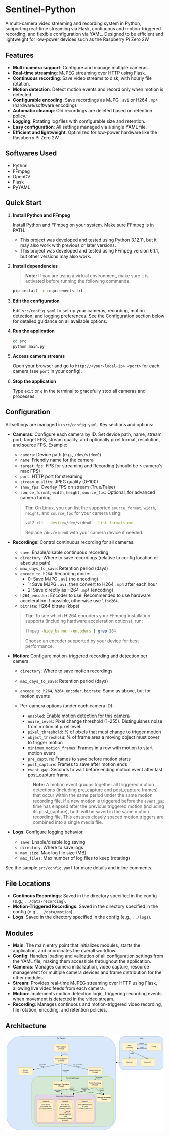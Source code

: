 # Sentinel-Python

A multi-camera video streaming and recording system in Python, supporting real-time streaming via Flask, continuous and motion-triggered recording, and flexible configuration via YAML. Designed to be efficient and lightweight for low-power devices such as the Raspberry Pi Zero 2W

## Features

- **Multi-camera support**: Configure and manage multiple cameras.
- **Real-time streaming**: MJPEG streaming over HTTP using Flask.
- **Continuous recording**: Save video streams to disk, with hourly file rotation.
- **Motion detection**: Detect motion events and record only when motion is detected.
- **Configurable encoding**: Save recordings as MJPG `.avi` or H264 `.mp4` (hardware/software encoding).
- **Automatic cleanup**: Old recordings are deleted based on retention policy.
- **Logging**: Rotating log files with configurable size and retention.
- **Easy configuration**: All settings managed via a single YAML file.
- **Efficient and lightweight**: Optimized for low-power hardware like the Raspberry Pi Zero 2W.

## Softwares Used

- Python
- FFmpeg
- OpenCV
- Flask
- PyYAML

## Quick Start

1. **Install Python and FFmpeg**

   Install Python and FFmpeg on your system. Make sure FFmpeg is in PATH.
   - This project was developed and tested using Python 3.12.11, but it may also work with previous or later versions.
   - This project was developed and tested using FFmpeg version 6.1.1, but other versions may also work.

2. **Install dependencies**

   > **Note:** If you are using a virtual environment, make sure it is activated before running the following commands.

   ```sh
   pip install -r requirements.txt
   ```

3. **Edit the configuration**

   Edit `src/config.yaml` to set up your cameras, recording, motion detection, and logging preferences.
   See the [Configuration](#configuration) section below for detailed guidance on all available options.

4. **Run the application**

   ```sh
   cd src
   python main.py
   ```

5. **Access camera streams**

   Open your browser and go to `http://<your-local-ip>:<port>` for each camera (see `port` in your config).

6. **Stop the application**

   Type `exit` or `q` in the terminal to gracefully stop all cameras and processes.

## Configuration


All settings are managed in `src/config.yaml`. Key sections and options:

- **Cameras**: Configure each camera by ID. Set device path, name, stream port, target FPS, stream quality, and optionally pixel format, resolution, and source FPS. Example:
  - `camera`: Device path (e.g., `/dev/video0`)
  - `name`: Friendly name for the camera
  - `target_fps`: FPS for streaming and Recording (should be ≤ camera's max FPS)
  - `port`: HTTP port for streaming
  - `stream_quality`: JPEG quality (0–100)
  - `show_fps`: Overlay FPS on stream (True/False)
  - `source_format`, `width`, `height`, `source_fps`: Optional, for advanced camera tuning

  > **Tip:** On Linux, you can list the supported `source_format`, `width`, `height`, and `source_fps` for your camera using:
  > ```sh
  > v4l2-ctl --device=/dev/video0 --list-formats-ext
  > ```
  > Replace `/dev/video0` with your camera device if needed.

- **Recordings**: Control continuous recording for all cameras.
  - `save`: Enable/disable continuous recording
  - `directory`: Where to save recordings (relative to config location or absolute path)
  - `max_days_to_save`: Retention period (days)
  - `encode_to_h264`: Recording mode:
    - 0: Save MJPG `.avi` (no encoding)
    - 1: Save MJPG `.avi`, then convert to H264 `.mp4` after each hour
    - 2: Save directly as H264 `.mp4` (encoding)
  - `h264_encoder`: Encoder to use. Recommended to use hardware acceleration if possible, otherwise use `libx264`.
  - `bitrate`: H264 bitrate (kbps)

  > **Tip:** To see which H.264 encoders your FFmpeg installation supports (including hardware acceleration options), run:
  > ```sh
  > ffmpeg -hide_banner -encoders | grep 264
  > ```
  > Choose an encoder supported by your device for best performance.

- **Motion**: Configure motion-triggered recording and detection per camera.
  - `directory`: Where to save motion recordings
  - `max_days_to_save`: Retention period (days)
  - `encode_to_h264`, `h264_encoder`, `bitrate`: Same as above, but for motion events
  - Per-camera options (under each camera ID):
    - `enabled`: Enable motion detection for this camera
    - `noise_level`: Pixel change threshold (1–255). Distinguishes noise from motion at pixel level.
    - `pixel_threshold`: % of pixels that must change to trigger motion
    - `object_threshold`: % of frame area a moving object must cover to trigger motion
    - `minimum_motion_frames`: Frames in a row with motion to start motion event
    - `pre_capture`: Frames to save before motion starts
    - `post_capture`: Frames to save after motion ends
    - `event_gap`: Seconds to wait before ending motion event after last post_capture frame.

    > **Note:** A motion event groups together all triggered motion detections (including pre_capture and post_capture frames) that occur within the same period under the same motion recording file. If a new motion is triggered before the `event_gap` time has elapsed after the previous triggered motion (including its post_capture), both will be saved in the same motion recording file. This ensures closely spaced motion triggers are combined into a single media file.

- **Logs**: Configure logging behavior.
  - `save`: Enable/disable log saving
  - `directory`: Where to save logs
  - `max_size`: Max log file size (MB)
  - `max_files`: Max number of log files to keep (rotating)

See the sample `src/config.yaml` for more details and inline comments.

## File Locations

- **Continous Recordings**: Saved in the directory specified in the config (e.g., `../data/recording`).
- **Motion-Triggered Recordings**: Saved in the directory specified in the config (e.g., `../data/motion`).
- **Logs**: Saved in the directory specified in the config (e.g., `../logs`).

## Modules

- **Main**: The main entry point that initializes modules, starts the application, and coordinates the overall workflow.
- **Config**: Handles loading and validation of all configuration settings from the YAML file, making them accessible throughout the application.
- **Cameras**: Manages camera initialization, video capture, resource management for multiple camera devices and frame distribution for the other modules.
- **Stream**: Provides real-time MJPEG streaming over HTTP using Flask, allowing live video feeds from each camera.
- **Motion**: Implements motion detection logic, triggering recording events when movement is detected in the video stream.
- **Recording**: Manages continuous and motion-triggered video recording, file rotation, encoding, and retention policies.

## Architecture

![Architecture Diagram](assets/architecture.png)